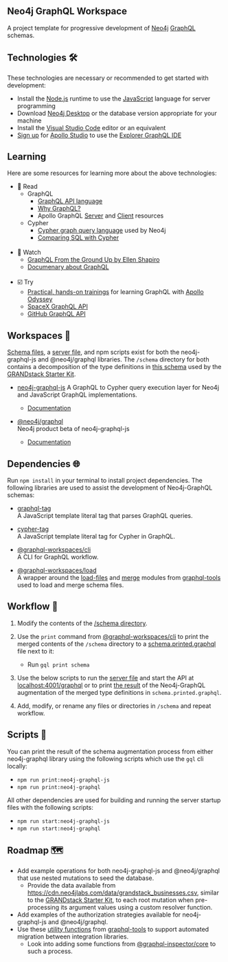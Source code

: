 ## Neo4j GraphQL Workspace
A project template for progressive development of [Neo4j](https://neo4j.com/product/neo4j-graph-database/) [GraphQL](https://graphql.org/) schemas.

## Technologies 🛠️
These technologies are necessary or recommended to get started with development:

* Install the [Node.js](https://nodejs.org/en/) runtime to use the [JavaScript](https://developer.mozilla.org/en-US/docs/Web/JavaScript) language for server programming
* Download [Neo4j Desktop](https://neo4j.com/download/) or the database version appropriate for your machine
* Install the [Visual Studio Code](https://code.visualstudio.com/) editor or an equivalent
* [Sign up](https://studio.apollographql.com/login) for [Apollo Studio](https://www.apollographql.com/docs/studio/) to use the [Explorer GraphQL IDE](https://www.apollographql.com/docs/studio/explorer/)

## Learning 
Here are some resources for learning more about the above technologies:
* 📘 Read
  * GraphQL
    * [GraphQL API language](https://graphql.org/learn/)
    * [Why GraphQL?](https://www.apollographql.com/docs/intro/benefits/)
    * Apollo GraphQL [Server](https://www.apollographql.com/docs/apollo-server/) and [Client](https://www.apollographql.com/docs/react/) resources
  * Cypher
    * [Cypher graph query language](https://neo4j.com/developer/cypher/) used by Neo4j
    * [Comparing SQL with Cypher](https://neo4j.com/developer/cypher/guide-sql-to-cypher/)
    <br>
* 🎥 Watch
  * [GraphQL From the Ground Up by Ellen Shapiro](https://www.youtube.com/watch?v=84KzA3FG5Q4)
  * [Documenary about GraphQL](https://www.youtube.com/watch?v=783ccP__No8&t=18s)
  <br>
* ☑️ Try
  * [Practical, hands-on trainings](https://odyssey.apollographql.com/) for learning GraphQL with [Apollo Odyssey](https://odyssey.apollographql.com/about)
  * [SpaceX GraphQL API](https://api.spacex.land/graphql/)
  * [GitHub GraphQL API](https://docs.github.com/en/graphql/overview/explorer)
## Workspaces 💼
[Schema files](https://github.com/michaeldgraham/neo4j-graphql-workspace/tree/main/neo4j-graphql-js/schema), a [server file](https://github.com/michaeldgraham/neo4j-graphql-workspace/blob/main/neo4j-graphql-js/server.js), and npm scripts exist for both the neo4j-graphql-js and @neo4j/graphql libraries. The `/schema` directory for both contains a decomposition of the type definitions in [this schema](https://github.com/grand-stack/grand-stack-starter/blob/master/api/src/schema.graphql) used by the [GRANDstack Starter Kit](https://github.com/grand-stack/grand-stack-starter).

* [neo4j-graphql-js](https://www.npmjs.com/package/neo4j-graphql-js)
  A GraphQL to Cypher query execution layer for Neo4j and JavaScript GraphQL implementations.
  * [Documentation](https://grandstack.io/docs/neo4j-graphql-js)

* [@neo4j/graphql](https://www.npmjs.com/package/@neo4j/graphql)<br>
  Neo4j product beta of neo4j-graphql-js
  * [Documentation](https://neo4j.com/docs/graphql-manual/current/)

## Dependencies 🌐

Run `npm install` in your terminal to install project dependencies. The following libraries are used to assist the development of Neo4j-GraphQL schemas:

* [graphql-tag](https://www.npmjs.com/package/graphql-tag)<br>
  A JavaScript template literal tag that parses GraphQL queries.
  <br>

* [cypher-tag](https://www.npmjs.com/package/cypher-tag)<br>
  A JavaScript template literal tag for Cypher in GraphQL.
  <br>

* [@graphql-workspaces/cli](https://www.npmjs.com/package/@graphql-workspaces/cli)<br>
  A CLI for GraphQL workflow.
  <br>

* [@graphql-workspaces/load](https://www.npmjs.com/package/@graphql-workspaces/load)<br>
  A wrapper around the [load-files](https://www.graphql-tools.com/docs/api/modules/load-files) and [merge](https://www.graphql-tools.com/docs/api/modules/merge#mergetypedefs) modules from [graphql-tools](https://www.graphql-tools.com/docs/schema-merging#merging-type-definitions) used to load and merge schema files.
 
## Workflow 🔁
1. Modify the contents of the [/schema directory](https://github.com/michaeldgraham/neo4j-graphql-workspace/tree/main/neo4j-graphql-js/schema).

2. Use the `print` command from [@graphql-workspaces/cli](https://www.npmjs.com/package/@graphql-workspaces/cli) to print the merged contents of the `/schema` directory to a [schema.printed.graphql](https://github.com/michaeldgraham/neo4j-graphql-workspace/blob/main/neo4j-graphql-js/schema.printed.graphql) file next to it:
    
    * Run `gql print schema`

3. Use the below scripts to run the [server file](https://github.com/michaeldgraham/neo4j-graphql-workspace/blob/main/neo4j-graphql-js/server.js) and start the API at [localhost:4001/graphql](https://github.com/michaeldgraham/neo4j-graphql-workspace/blob/f5775a5a1a2ff2102b2d532e4eff52fb7d4f5d8a/neo4j-graphql-js/server.js#L13) or to print [the result](https://github.com/michaeldgraham/neo4j-graphql-workspace/blob/main/neo4j-graphql-js/augmented-schema.printed.graphql) of the Neo4j-GraphQL augmentation of the merged type definitions in `schema.printed.graphql`.

4. Add, modify, or rename any files or directories in `/schema` and repeat workflow.

## Scripts 📜
You can print the result of the schema augmentation process from either neo4j-graphql library using the following scripts which use the `gql` cli locally:

* `npm run print:neo4j-graphql-js`
* `npm run print:neo4j-graphql`

All other dependencies are used for building and running the server startup files with the following scripts:

* `npm run start:neo4j-graphql-js`
* `npm run start:neo4j-graphql`
## Roadmap 🗺️
* Add example operations for both neo4j-graphql-js and @neo4j/graphql that use nested mutations to seed the database.
  * Provide the data available from https://cdn.neo4jlabs.com/data/grandstack_businesses.csv, similar to the [GRANDstack Starter Kit](https://github.com/grand-stack/grand-stack-starter/blob/master/api/src/seed/seed-mutations.js), to each root mutation when pre-processing its argument values using a custom resolver function. 
* Add examples of the authorization strategies available for neo4j-graphql-js and @neo4j/graphql.
* Use these [utility functions](https://www.graphql-tools.com/docs/api/modules/utils/#functions-1) from [graphql-tools](https://www.graphql-tools.com/docs/introduction) to support automated migration between integration libraries.
  * Look into adding some functions from [@graphql-inspector/core](https://www.npmjs.com/package/@graphql-inspector/core) to such a process.

